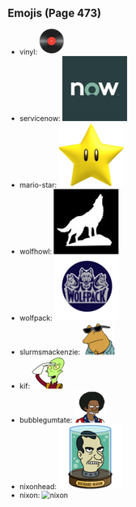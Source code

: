 
## Emojis (Page 473)

* vinyl: ![vinyl](output/vinyl.png)
* servicenow: ![servicenow](output/servicenow.jpg)
* mario-star: ![mario-star](output/mario-star.png)
* wolfhowl: ![wolfhowl](output/wolfhowl.jpg)
* wolfpack: ![wolfpack](output/wolfpack.png)
* slurmsmackenzie: ![slurmsmackenzie](output/slurmsmackenzie.png)
* kif: ![kif](output/kif.png)
* bubblegumtate: ![bubblegumtate](output/bubblegumtate.png)
* nixonhead: ![nixonhead](output/nixonhead.png)
* nixon: ![nixon](output/nixon)
